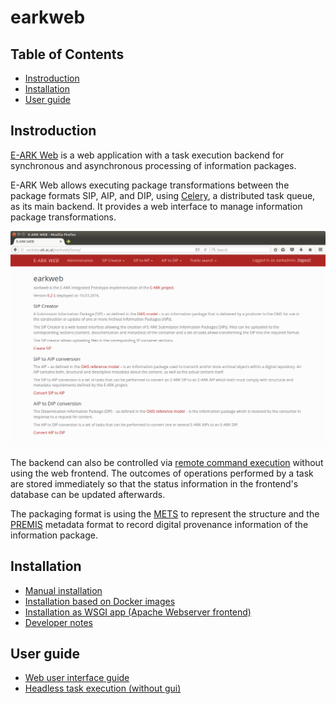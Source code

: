 # earkweb

## Table of Contents

- [Instroduction](#instroduction)
- [Installation](#installation)
- [User guide](#user-guide)

## Instroduction

[E-ARK Web](https://github.com/eark-project/earkweb) is a web application with a task execution backend for synchronous and asynchronous processing of information packages.

E-ARK Web allows executing package transformations between the package formats SIP, AIP, and DIP, using [Celery](http://www.celeryproject.org), a distributed task queue, as its 
main backend. It provides a web interface to manage information package transformations. 

![earkweb home](./docs/img/earkweb_home.png)

The backend can also be controlled via [remote command execution](./docs/user_guide_remotetask.md) without using the web frontend. The outcomes of operations performed by a task 
are stored immediately so that the status information in the frontend's database can be updated afterwards. 
 
The packaging format is using the [METS](http://www.loc.gov/standards/mets/) to represent the structure and the [PREMIS](http://www.loc.gov/standards/premis/) metadata format to 
record digital provenance information of the information package.

## Installation

* [Manual installation](./docs/install_manual.md) 
* [Installation based on Docker images](./docs/install_docker.md)
* [Installation as WSGI app (Apache Webserver frontend)](./docs/install_wsgi.md)
* [Developer notes](./docs/developer_notes.md)

## User guide

* [Web user interface guide](./docs/user_guide_webui.md)
* [Headless task execution (without gui)](./docs/user_guide_remotetask.md)
